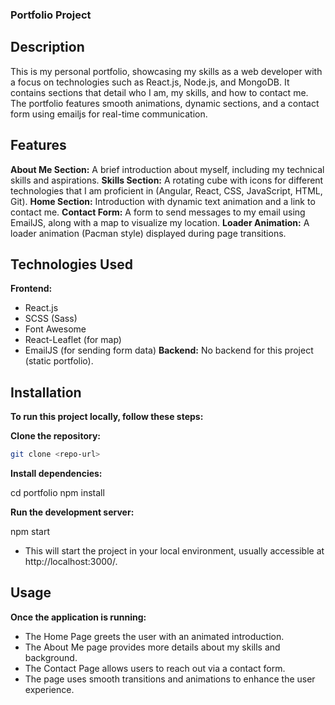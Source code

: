 ### Portfolio Project

## Description
This is my personal portfolio, showcasing my skills as a web developer with a focus on technologies such as React.js, Node.js, and MongoDB. It contains sections that detail who I am, my skills, and how to contact me. The portfolio features smooth animations, dynamic sections, and a contact form using emailjs for real-time communication.

## Features
**About Me Section:** A brief introduction about myself, including my technical skills and aspirations.
**Skills Section:** A rotating cube with icons for different technologies that I am proficient in (Angular, React, CSS, JavaScript, HTML, Git).
**Home Section:** Introduction with dynamic text animation and a link to contact me.
**Contact Form:** A form to send messages to my email using EmailJS, along with a map to visualize my location.
**Loader Animation:** A loader animation (Pacman style) displayed during page transitions.

## Technologies Used
**Frontend:**
- React.js
- SCSS (Sass)
- Font Awesome
- React-Leaflet (for map)
- EmailJS (for sending form data)
**Backend:** No backend for this project (static portfolio).

## Installation

**To run this project locally, follow these steps:**

**Clone the repository:**

```bash
git clone <repo-url>
```

**Install dependencies:**

cd portfolio
npm install

**Run the development server:**

npm start

- This will start the project in your local environment, usually accessible at http://localhost:3000/.

## Usage
**Once the application is running:**

- The Home Page greets the user with an animated introduction.
- The About Me page provides more details about my skills and background.
- The Contact Page allows users to reach out via a contact form.
- The page uses smooth transitions and animations to enhance the user experience.
